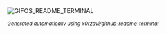 
<div align="justify">
<picture>
    <source media="(prefers-color-scheme: dark)" srcset="https://i.ibb.co/5XhXX4D1/output-gif.gif">
    <source media="(prefers-color-scheme: light)" srcset="https://i.ibb.co/5XhXX4D1/output-gif.gif">
    <img alt="GIFOS_README_TERMINAL" src="https://i.ibb.co/5XhXX4D1/output-gif.gif">
</picture>

<sub><i>Generated automatically using [x0rzavi/github-readme-terminal](https://github.com/x0rzavi/github-readme-terminal)</i></sub>

</div>
    
